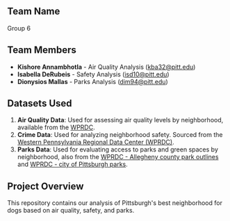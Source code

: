 ## Team Name
Group 6

## Team Members
- **Kishore Annambhotla** - Air Quality Analysis (kba32@pitt.edu)
- **Isabella DeRubeis** - Safety Analysis (isd10@pitt.edu)
- **Dionysios Mallas** - Parks Analysis (dim94@pitt.edu)

## Datasets Used
1. **Air Quality Data**: Used for assessing air quality levels by neighborhood, available from the [WPRDC](https://data.wprdc.org/dataset/allegheny-county-air-quality/resource/4ab1e23f-3262-4bd3-adbf-f72f0119108b).
2. **Crime Data**: Used for analyzing neighborhood safety. Sourced from the [Western Pennsylvania Regional Data Center (WPRDC)](https://data.wprdc.org/dataset/uniform-crime-reporting-data).
3. **Parks Data**: Used for evaluating access to parks and green spaces by neighborhood, also from the [WPRDC - Allegheny county park outlines](https://data.wprdc.org/dataset/allegheny-county-parks-outlines) and [WPRDC - city of Pittsburgh parks](https://data.wprdc.org/dataset/parks1).


## Project Overview
This repository contains our analysis of Pittsburgh's best neighborhood for dogs based on air quality, safety, and parks. 
